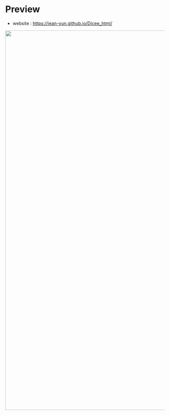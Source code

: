 # Preview

- website : https://jean-yun.github.io/Dicee_html/

<img src= "https://github.com/user-attachments/assets/58a3e444-7b9d-4958-8fbf-50b7799ec4fd" style ="width: 1200px">
